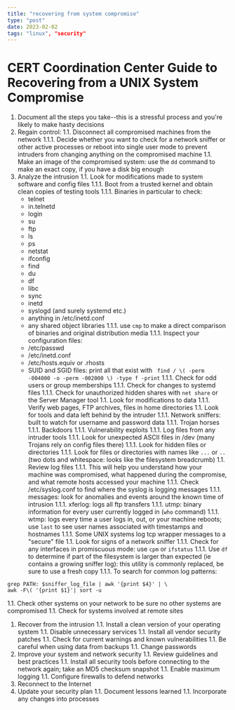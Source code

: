 ```yaml
---
title: "recovering from system compromise"
type: "post"
date: 2023-02-02
tags: "linux", "security"
---
```


# CERT Coordination Center Guide to Recovering from a UNIX System Compromise

1. Document all the steps you take--this is a stressful process and you're likely to make hasty decisions
1. Regain control:
1.1. Disconnect all compromised machines from the network
1.1.1. Decide whether you want to check for a network sniffer or other active processes or reboot into single user mode to prevent intruders from changing anything on the compromised machine
1.1. Make an image of the compromised system: use the `dd` command to make an exact copy, if you have a disk big enough
1. Analyze the intrusion
1.1. Look for modifications made to system software and config files
1.1.1. Boot from a trusted kernel and obtain clean copies of testing tools
1.1.1. Binaries in particular to check:
	- telnet
	- in.telnetd
	- login
	- su
	- ftp
	- ls
	- ps
	- netstat
	- ifconfig
	- find
	- du
	- df
	- libc
	- sync
	- inetd
	- syslogd
	(and surely systemd etc.)
	- anything in /etc/inetd.conf
	- any shared object libraries
1.1.1. use `cmp` to make a direct comparison of binaries and original distribution media
1.1.1. Inspect your configuration files:
	- /etc/passwd
	- /etc/inetd.conf
	- /etc/hosts.equiv or .rhosts
	- SUID and SGID files: print all that exist with ` find / \( -perm -004000 -o -perm -002000 \) -type f -print`
1.1.1. Check for odd users or group memberships
1.1.1. Check for changes to systemd files
1.1.1. Check for unauthorized hidden shares with `net share` or the Server Manager tool
1.1. Look for modifications to data
1.1.1. Verify web pages, FTP archives, files in home directories
1.1. Look for tools and data left behind by the intruder
1.1.1. Network sniffers: built to watch for username and password data
1.1.1. Trojan horses
1.1.1. Backdoors
1.1.1. Vulnerability exploits
1.1.1. Log files from any intruder tools
1.1.1. Look for unexpected ASCII files in /dev (many Trojans rely on config files there)
1.1.1. Look for hidden files or directories
1.1.1. Look for files or directories with names like `...` or `.. ` (two dots and whitespace: looks like the filesystem breadcrumb)
1.1. Review log files 
1.1.1. This will help you understand how your machine was compromised, what happened during the compromise, and what remote hosts accessed your machine
1.1.1. Check /etc/syslog.conf to find where the syslog is logging messages
1.1.1. messages: look for anomalies and events around the known time of intrusion
1.1.1. xferlog: logs all ftp transfers
1.1.1. utmp: binary information for every user currently logged in (`who` command)
1.1.1. wtmp: logs every time a user logs in, out, or your machine reboots; use `last` to see user names associated with timestamps and hostnames
1.1.1. Some UNIX systems log tcp wrapper messages to a "secure" file
1.1. Look for signs of a network sniffer
1.1.1.  Check for any interfaces in promiscuous mode: use `cpm` or `ifstatus`
1.1.1. Use `df` to determine if part of the filesystem is larger than expected (ie contains a growing sniffer log): this utility is commonly replaced, be sure to use a fresh copy
1.1.1. To search for common log patterns:
```
grep PATH: $sniffer_log_file | awk '{print $4}' | \
awk -F\( '{print $1}'| sort -u
```
1.1. Check other systems on your network to be sure no other systems are compromised
1.1. Check for systems involved at remote sites
1. Recover from the intrusion
1.1. Install a clean version of your operating system
1.1. Disable unnecessary services
1.1. Install all vendor security patches
1.1. Check for current warnings and known vulnerabilities
1.1. Be careful when using data from backups
1.1. Change passwords
1. Improve your system and network security
1.1. Review guidelines and best practices
1.1. Install all security tools before connecting to the network again; take an MD5 checksum snapshot
1.1. Enable maximum logging
1.1. Configure firewalls to defend networks
1. Reconnect to the Internet
1. Update your security plan
1.1. Document lessons learned
1.1. Incorporate any changes into processes

